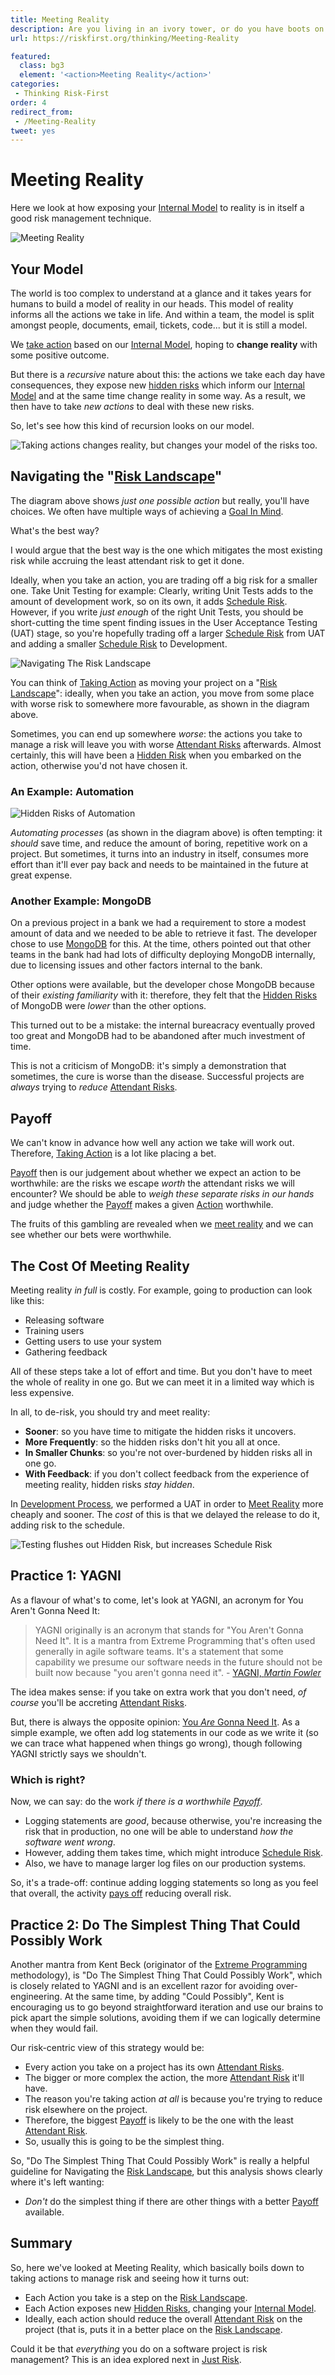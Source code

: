 ```yaml
---
title: Meeting Reality
description: Are you living in an ivory tower, or do you have boots on the ground?
url: https://riskfirst.org/thinking/Meeting-Reality

featured: 
  class: bg3
  element: '<action>Meeting Reality</action>'
categories:
 - Thinking Risk-First
order: 4
redirect_from: 
 - /Meeting-Reality
tweet: yes
---
```


# Meeting Reality

Here we look at how exposing your [Internal Model](../thinking/Glossary.md#Internal-Model) to reality is in itself a good risk management technique.

![Meeting Reality](../images/generated/principles/meet-reality.png)

## Your Model

The world is too complex to understand at a glance and it takes years for humans to build a model of reality in our heads.  This model of reality informs all the actions we take in life.   And within a team, the model is split amongst people, documents, email, tickets, code... but it is still a model.   

We [take action](../thinking/Glossary.md#taking-action) based on our [Internal Model](../thinking/Glossary.md#Internal-Model), hoping to **change reality** with some positive outcome.

But there is a _recursive_ nature about this:   the actions we take each day have consequences, they expose new [hidden risks](../thinking/Glossary.md#hidden-risk) which inform our [Internal Model](../thinking/Glossary.md#Internal-Model) and at the same time change reality in some way.  As a result, we then have to take _new actions_ to deal with these new risks.  

So, let's see how this kind of recursion looks on our model.

![Taking actions changes reality, but changes your model of the risks too](../images/generated/introduction/model_vs_reality_2.png).

## Navigating the "[Risk Landscape](../risks/Risk-Landscape.md)"

The diagram above shows _just one possible action_ but really, you'll have choices.  We often have multiple ways of achieving a [Goal In Mind](../thinking/Glossary.md#Goal-In-Mind).  

What's the best way?  

I would argue that the best way is the one which mitigates the most existing risk while accruing the least attendant risk to get it done.  

Ideally, when you take an action, you are trading off a big risk for a smaller one.  Take Unit Testing for example:  Clearly, writing Unit Tests adds to the amount of development work, so on its own, it adds [Schedule Risk](../risks/Scarcity-Risk.md#schedule-risk).   However, if you write _just enough_ of the right Unit Tests, you should be short-cutting the time spent finding issues in the User Acceptance Testing (UAT) stage, so you're hopefully trading off a larger [Schedule Risk](../risks/Scarcity-Risk.md#schedule-risk) from UAT and adding a smaller [Schedule Risk](../risks/Scarcity-Risk.md#schedule-risk) to Development.  

![Navigating The Risk Landscape](../images/generated/introduction/risk_landscape_1.png)

You can think of [Taking Action](../thinking/Glossary.md#taking-action) as moving your project on a "[Risk Landscape](../risks/Risk-Landscape.md)":  ideally, when you take an action, you move from some place with worse risk to somewhere more favourable, as shown in the diagram above.

Sometimes, you can end up somewhere _worse_:  the actions you take to manage a risk will leave you with worse [Attendant Risks](../thinking/Glossary.md#attendant-risk) afterwards.  Almost certainly, this will have been a [Hidden Risk](../thinking/Glossary.md#hidden-risk) when you embarked on the action, otherwise you'd not have chosen it.  

### An Example: Automation

![Hidden Risks of Automation](../images/generated/introduction/risk_landscape_2_automating.png)

_Automating processes_ (as shown in the diagram above) is often tempting: it _should_ save time, and reduce the amount of boring, repetitive work on a project.  But sometimes, it turns into an industry in itself, consumes more effort than it'll ever pay back and needs to be maintained in the future at great expense. 


### Another Example: MongoDB

On a previous project in a bank we had a requirement to store a modest amount of data and we needed to be able to retrieve it fast.  The developer chose to use [MongoDB](https://www.mongodb.com) for this.  At the time, others pointed out that other teams in the bank had had lots of difficulty deploying MongoDB internally, due to licensing issues and other factors internal to the bank.

Other options were available, but the developer chose MongoDB because of their _existing familiarity_ with it:   therefore, they felt that the [Hidden Risks](../thinking/Glossary.md#hidden-risk) of MongoDB were _lower_ than the other options.

This turned out to be a mistake:  the internal bureacracy eventually proved too great and MongoDB had to be abandoned after much investment of time.

This is not a criticism of MongoDB: it's simply a demonstration that sometimes, the cure is worse than the disease.  Successful projects are _always_ trying to _reduce_ [Attendant Risks](../thinking/Glossary.md#attendant-risk).  

## Payoff

We can't know in advance how well any action we take will work out.  Therefore, [Taking Action](../thinking/Glossary.md#taking-action) is a lot like placing a bet.  

[Payoff](../thinking/Glossary.md#payoff) then is our judgement about whether we expect an action to be worthwhile:  are the risks we escape _worth_ the attendant risks we will encounter?  We should be able to _weigh these separate risks in our hands_ and judge whether the [Payoff](../thinking/Glossary.md#payoff) makes a given [Action](../thinking/Glossary.md#taking-action) worthwhile.  

The fruits of this gambling are revealed when we [meet reality](../thinking/Glossary.md#meet-reality) and we can see whether our bets were worthwhile. 

## The Cost Of Meeting Reality

Meeting reality _in full_ is costly.  For example, going to production can look like this:

- Releasing software
- Training users
- Getting users to use your system
- Gathering feedback

All of these steps take a lot of effort and time.   But you don't have to meet the whole of reality in one go.  But we can meet it in a limited way which is less expensive.  

In all, to de-risk, you should try and meet reality:

- **Sooner**: so you have time to mitigate the hidden risks it uncovers.
- **More Frequently**: so the hidden risks don't hit you all at once.
- **In Smaller Chunks**: so you're not over-burdened by hidden risks all in one go.
- **With Feedback**: if you don't collect feedback from the experience of meeting reality, hidden risks _stay hidden_.

In [Development Process](Development-Process.md), we performed a UAT in order to [Meet Reality](../thinking/Glossary.md#Meet-Reality) more cheaply and sooner.  The _cost_ of this is that we delayed the release to do it, adding risk to the schedule.  

![Testing flushes out Hidden Risk, but increases Schedule Risk](../images/generated/introduction/meeting_reality_testing.png)

## Practice 1: YAGNI 

As a flavour of what's to come, let's look at YAGNI, an acronym for You Aren't Gonna Need It:

> YAGNI originally is an acronym that stands for "You Aren't Gonna Need It". It is a mantra from Extreme Programming that's often used generally in agile software teams. It's a statement that some capability we presume our software needs in the future should not be built now because "you aren't gonna need it".  - [YAGNI, _Martin Fowler_](https://www.martinfowler.com/bliki/Yagni.html)

The idea makes sense:  if you take on extra work that you don't need, _of course_ you'll be accreting [Attendant Risks](../thinking/Glossary.md#attendant-risk).

But, there is always the opposite opinion:  [You _Are_ Gonna Need It](http://wiki.c2.com/?YouAreGonnaNeedIt).  As a simple example, we often add log statements in our code as we write it (so we can trace what happened when things go wrong), though following YAGNI strictly says we shouldn't.  

### Which is right?

Now, we can say:  do the work _if there is a worthwhile [Payoff](../thinking/Glossary.md#payoff)_.  

 - Logging statements are _good_, because otherwise, you're increasing the risk that in production, no one will be able to understand _how the software went wrong_.
 - However, adding them takes time, which might introduce [Schedule Risk](../risks/Scarcity-Risk.md#schedule-risk).
 - Also, we have to manage larger log files on our production systems.
 
So, it's a trade-off: continue adding logging statements so long as you feel that overall, the activity [pays off](../thinking/Glossary.md#payoff) reducing overall risk.

## Practice 2: Do The Simplest Thing That Could Possibly Work

Another mantra from Kent Beck (originator of the [Extreme Programming](https://en.wikipedia.org/wiki/Extreme_programming) methodology), is "Do The Simplest Thing That Could Possibly Work", which is closely related to YAGNI and is an excellent razor for avoiding over-engineering.  At the same time, by adding "Could Possibly", Kent is encouraging us to go beyond straightforward iteration and use our brains to pick apart the simple solutions, avoiding them if we can logically determine when they would fail. 

Our risk-centric view of this strategy would be:

- Every action you take on a project has its own [Attendant Risks](../thinking/Glossary.md#attendant-risk).
- The bigger or more complex the action, the more [Attendant Risk](../thinking/Glossary.md#attendant-risk) it'll have.
- The reason you're taking action _at all_ is because you're trying to reduce risk elsewhere on the project.
- Therefore, the biggest [Payoff](../thinking/Glossary.md#payoff) is likely to be the one with the least [Attendant Risk](../thinking/Glossary.md#attendant-risk).
- So, usually this is going to be the simplest thing.

So, "Do The Simplest Thing That Could Possibly Work" is really a helpful guideline for Navigating the [Risk Landscape](../risks/Risk-Landscape.md), but this analysis shows clearly where it's left wanting:

 - _Don't_ do the simplest thing if there are other things with a better [Payoff](../thinking/Glossary.md#payoff) available. 

## Summary

So, here we've looked at Meeting Reality, which basically boils down to taking actions to manage risk and seeing how it turns out:

- Each Action you take is a step on the [Risk Landscape](../thinking/Glossary.md#risk-landscape).
- Each Action exposes new [Hidden Risks](../thinking/Glossary.md#hidden-risk), changing your [Internal Model](../thinking/Glossary.md#Internal-Model).
- Ideally, each action should reduce the overall [Attendant Risk](../thinking/Glossary.md#attendant-risk) on the project (that is, puts it in a better place on the [Risk Landscape](../thinking/Glossary.md#risk-landscape).

Could it be that _everything_ you do on a software project is risk management? <!-- tweet-end --> This is an idea explored next in [Just Risk](Just-Risk.md).



 
